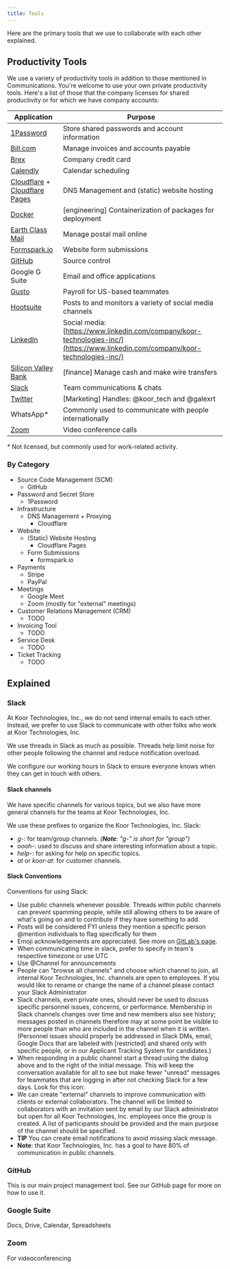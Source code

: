 ```yaml
---
title: Tools
---
```


Here are the primary tools that we use to collaborate with each other explained.

## Productivity Tools

We use a variety of productivity tools in addition to those mentioned in Communications. You're welcome to use your own private productivity tools. Here's a list of those that the company licenses for shared productivity or for which we have company accounts:

| **Application**                                     | **Purpose**                                                                                                                     |
| --------------------------------------------------- | ------------------------------------------------------------------------------------------------------------------------------- |
| [1Password](https://1password.com/)                 | Store shared passwords and account information                                                                                  |
| [Bill.com](https://www.bill.com/)                   | Manage invoices and accounts payable                                                                                            |
| [Brex](https://www.brex.com/)                       | Company credit card                                                                                                             |
| [Calendly](https://calendly.com/)                   | Calendar scheduling                                                                                                             |
| [Cloudflare](https://cloudflare.com/) + [Cloudflare Pages](https://pages.cloudflare.com/) | DNS Management and (static) website hosting
| [Docker](https://www.docker.com/)                   | \[engineering\] Containerization of packages for deployment                                                                     |
| [Earth Class Mail](https://www.earthclassmail.com/) | Manage postal mail online                                                                                                       |
| [Formspark.io](https://formspark.io/) | Website form submissions |
| [GitHub](https://github.com/)                       | Source control                                                                                               |
| Google G Suite                                      | Email and office applications                                                                                                   |
| [Gusto](https://gusto.com/)                         | Payroll for US-based teammates                                                                                                  |
| [Hootsuite](https://www.hootsuite.com/)             | Posts to and monitors a variety of social media channels                                                                        |
| [LinkedIn](https://www.linkedin.com/)               | Social media:[https://www.linkedin.com/company/koor-technologies-inc/](https://www.linkedin.com/company/koor-technologies-inc/) |
| [Silicon Valley Bank](https://www.svb.com/)         | \[finance\] Manage cash and make wire transfers                                                                                 |
| [Slack](https://slack.com/)                         | Team communications & chats                                                                                                     |
| [Twitter](https://twitter.com/)                     | \[Marketing\] Handles: @koor_tech and @galexrt                                                                                  |
| WhatsApp*                                           | Commonly used to communicate with people internationally                                                                        |
| [Zoom](https://zoom.us/)                            | Video conference calls                                                                                                          |

\* Not licensed, but commonly used for work-related activity.

### By Category

* Source Code Management (SCM)
    * GitHub
* Password and Secret Store
    * 1Password
* Infrastructure
    * DNS Management + Proxying
        * Cloudflare
* Website
    * (Static) Website Hosting
        * Cloudflare Pages
    * Form Submissions
        * formspark.io
* Payments
    * Stripe
    * PayPal
* Meetings
    * Google Meet
    * Zoom (mostly for "external" meetings)
* Customer Relations Management (CRM)
    * TODO
* Invoicing Tool
    * TODO
* Service Desk
    * TODO
* Ticket Tracking
    * TODO

## Explained

### Slack

At Koor Technologies, Inc., we do not send internal emails to each other. Instead, we prefer to use Slack to communicate with other folks who work at Koor Technologies, Inc.

We use threads in Slack as much as possible. Threads help limit noise for other people following the channel and reduce notification overload.

We configure our working hours in Slack to ensure everyone knows when they can get in touch with others.

#### Slack channels

We have specific channels for various topics, but we also have more general channels for the teams at Koor Technologies, Inc.

We use these prefixes to organize the Koor Technologies, Inc. Slack:

- *g-*: for team/group channels. *(**Note**: "g-" is short for "group")*
- *oooh-*: used to discuss and share interesting information about a topic.
- *help-*: for asking for help on specific topics.
- *at* or *koor-at*: for customer channels.

#### Slack Conventions

Conventions for using Slack:

- Use public channels whenever possible. Threads within public channels can prevent spamming people, while still allowing others to be aware of what's going on and to contribute if they have something to add.
- Posts will be considered FYI unless they mention a specific person @mention individuals to flag specifically for them
- Emoji acknowledgements are appreciated. See more on [GitLab's page](https://about.gitlab.com/company/culture/all-remote/informal-communication/#using-emojis-to-convey-emotion).
- When communicating time in slack, prefer to specify in team's respective timezone or use UTC
- Use @Channel for announcements
- People can "browse all channels" and choose which channel to join, all internal Koor Technologies, Inc. channels are open to employees. If you would like to rename or change the name of a channel please contact your Slack Administrator
- Slack channels, even private ones, should never be used to discuss specific personnel issues, concerns, or performance. Membership in Slack channels changes over time and new members also see history; messages posted in channels therefore may at some point be visible to more people than who are included in the channel when it is written. (Personnel issues should properly be addressed in Slack DMs, email, Google Docs that are labeled with \[restricted\] and shared only with specific people, or in our Applicant Tracking System for candidates.)
- When responding in a public channel start a thread using the dialog above and to the right of the initial message. This will keep the conversation available for all to see but make fewer "unread" messages for teammates that are logging in after not checking Slack for a few days. Look for this icon:
- We can create "external" channels to improve communication with clients or external collaborators. The channel will be limited to collaborators with an invitation sent by email by our Slack administrator but open for all Koor Technologies, Inc. employees once the group is created. A list of participants should be provided and the main purpose of the channel should be specified.
- **TIP** You can create email notifications to avoid missing slack message.
- **Note**: that Koor Technologies, Inc. has a goal to have 80% of communication in public channels.

### GitHub

This is our main project management tool. See our GitHub page for more on how to use it.

### Google Suite

Docs, Drive, Calendar, Spreadsheets

### Zoom

For videoconferencing
